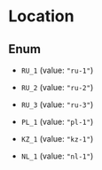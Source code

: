 

# Location

## Enum


* `RU_1` (value: `"ru-1"`)

* `RU_2` (value: `"ru-2"`)

* `RU_3` (value: `"ru-3"`)

* `PL_1` (value: `"pl-1"`)

* `KZ_1` (value: `"kz-1"`)

* `NL_1` (value: `"nl-1"`)



